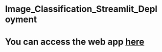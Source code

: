 # Image_Classification_Streamlit_Deployment

# You can access the web app [here]([url](https://giannisagr-image-cla-vegetable-classification-deployment-dlipxw.streamlit.app/))
